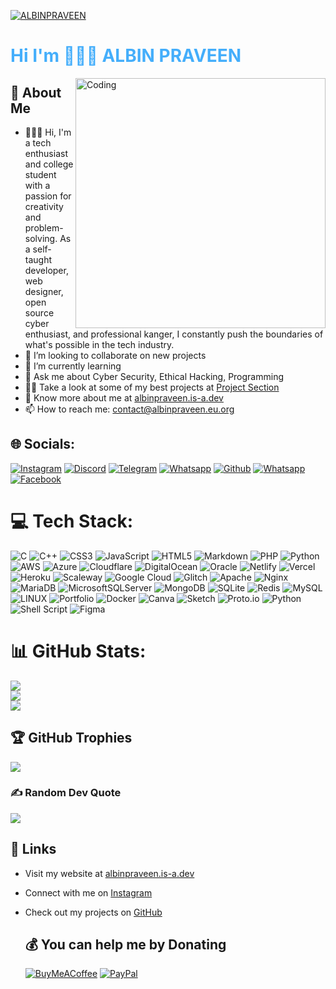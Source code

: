 [![ALBINPRAVEEN](https://github-production-user-asset-6210df.s3.amazonaws.com/68139513/237881618-7582da0c-f3a0-4d4f-afac-a7801e5596f0.jpg)](https://albinpraveen.is-a.dev)
<h1 style="color: #44AEFB;">Hi I'm  👨🏻‍💻 ALBIN PRAVEEN </h1>
<img align="right" alt="Coding" width="400" src="https://media.tenor.com/rePDfDWO3XoAAAAd/hacking.gif">

## 💫  About Me
- 👨🏻‍💻 Hi, I'm a tech enthusiast and college student with a passion for creativity and problem-solving. As a self-taught developer, web designer, open source cyber enthusiast, and professional kanger, I constantly push the boundaries of what's possible in the tech industry.
- 👯 I’m looking to collaborate on new projects
- 🌱 I’m currently learning
- 💬 Ask me about Cyber Security, Ethical Hacking, Programming 
- 👨‍💻 Take a look at some of my best projects at [Project Section](https://albinpraveen.is-a.dev/#Projects)
- 📄 Know more about me at [albinpraveen.is-a.dev](https://albinpraveen.is-a.dev)
- 📫 How to reach me: [contact@albinpraveen.eu.org](mailto:albinpraveen135790@gmail.com)


## 🌐 Socials:
[![Instagram](https://img.shields.io/badge/Instagram-%23E4405F.svg?logo=Instagram&logoColor=white)](https://instagram.com/i_am_albin_praveen) [![Discord](https://img.shields.io/badge/Discord-%235865F2.svg?logo=Discord&logoColor=white)](https://discordapp.com/users/i_am_albin_praveen#5663) [![Telegram](https://img.shields.io/badge/Telegram-2CA5E0.svg?logo=Telegram&logoColor=white)](https://telegram.me/i_am_albin_pravee) [![Whatsapp](https://img.shields.io/badge/WhatsApp-25D366.svg?logo=whatsapp&logoColor=white)](https://wa.me/+917025743032) [![Github](https://img.shields.io/badge/github-%23121011.svg?logo=github&logoColor=white)](https://github.com/ALBINPRAVEEN) [![Whatsapp](https://img.shields.io/badge/Gmail-D14836.svg?logo=gmail&logoColor=white)](mailto:albinpraveen135790@gmail.com) [![Facebook](https://img.shields.io/badge/Facebook-%231877F2.svg?logo=Facebook&logoColor=white)](https://facebook.com/iamalbinpraveen) 

# 💻 Tech Stack:
![C](https://img.shields.io/badge/c-%2300599C.svg?style=for-the-badge&logo=c&logoColor=white) ![C++](https://img.shields.io/badge/c++-%2300599C.svg?style=for-the-badge&logo=c%2B%2B&logoColor=white) ![CSS3](https://img.shields.io/badge/css3-%231572B6.svg?style=for-the-badge&logo=css3&logoColor=white) ![JavaScript](https://img.shields.io/badge/javascript-%23323330.svg?style=for-the-badge&logo=javascript&logoColor=%23F7DF1E) ![HTML5](https://img.shields.io/badge/html5-%23E34F26.svg?style=for-the-badge&logo=html5&logoColor=white) ![Markdown](https://img.shields.io/badge/markdown-%23000000.svg?style=for-the-badge&logo=markdown&logoColor=white) ![PHP](https://img.shields.io/badge/php-%23777BB4.svg?style=for-the-badge&logo=php&logoColor=white) ![Python](https://img.shields.io/badge/python-3670A0?style=for-the-badge&logo=python&logoColor=ffdd54) ![AWS](https://img.shields.io/badge/AWS-%23FF9900.svg?style=for-the-badge&logo=amazon-aws&logoColor=white) ![Azure](https://img.shields.io/badge/azure-%230072C6.svg?style=for-the-badge&logo=azure-devops&logoColor=white) ![Cloudflare](https://img.shields.io/badge/Cloudflare-F38020?style=for-the-badge&logo=Cloudflare&logoColor=white) ![DigitalOcean](https://img.shields.io/badge/DigitalOcean-%230167ff.svg?style=for-the-badge&logo=digitalOcean&logoColor=white) ![Oracle](https://img.shields.io/badge/Oracle-F80000?style=for-the-badge&logo=oracle&logoColor=white) ![Netlify](https://img.shields.io/badge/netlify-%23000000.svg?style=for-the-badge&logo=netlify&logoColor=#00C7B7) ![Vercel](https://img.shields.io/badge/vercel-%23000000.svg?style=for-the-badge&logo=vercel&logoColor=white) ![Heroku](https://img.shields.io/badge/heroku-%23430098.svg?style=for-the-badge&logo=heroku&logoColor=white) ![Scaleway](https://img.shields.io/badge/SCALEWAY-%234f0599.svg?style=for-the-badge&logo=scaleway&logoColor=white) ![Google Cloud](https://img.shields.io/badge/Google%20Cloud-%234285F4.svg?style=for-the-badge&logo=google-cloud&logoColor=white) ![Glitch](https://img.shields.io/badge/glitch-%233333FF.svg?style=for-the-badge&logo=glitch&logoColor=white) ![Apache](https://img.shields.io/badge/apache-%23D42029.svg?style=for-the-badge&logo=apache&logoColor=white) ![Nginx](https://img.shields.io/badge/nginx-%23009639.svg?style=for-the-badge&logo=nginx&logoColor=white) ![MariaDB](https://img.shields.io/badge/MariaDB-003545?style=for-the-badge&logo=mariadb&logoColor=white) ![MicrosoftSQLServer](https://img.shields.io/badge/Microsoft%20SQL%20Sever-CC2927?style=for-the-badge&logo=microsoft%20sql%20server&logoColor=white) ![MongoDB](https://img.shields.io/badge/MongoDB-%234ea94b.svg?style=for-the-badge&logo=mongodb&logoColor=white) ![SQLite](https://img.shields.io/badge/sqlite-%2307405e.svg?style=for-the-badge&logo=sqlite&logoColor=white) ![Redis](https://img.shields.io/badge/redis-%23DD0031.svg?style=for-the-badge&logo=redis&logoColor=white) ![MySQL](https://img.shields.io/badge/mysql-%2300f.svg?style=for-the-badge&logo=mysql&logoColor=white) ![LINUX](https://img.shields.io/badge/Linux-FCC624?style=for-the-badge&logo=linux&logoColor=black) ![Portfolio](https://img.shields.io/badge/Portfolio-%23000000.svg?style=for-the-badge&logo=firefox&logoColor=#FF7139) ![Docker](https://img.shields.io/badge/docker-%230db7ed.svg?style=for-the-badge&logo=docker&logoColor=white) ![Canva](https://img.shields.io/badge/Canva-%2300C4CC.svg?style=for-the-badge&logo=Canva&logoColor=white) ![Sketch](https://img.shields.io/badge/Sketch-FFB387?style=for-the-badge&logo=sketch&logoColor=black) ![Proto.io](https://img.shields.io/badge/Proto.io-161637?style=for-the-badge&logo=proto.io&logoColor=00e5ff) ![Python](https://img.shields.io/badge/python-3670A0?style=for-the-badge&logo=python&logoColor=ffdd54) ![Shell Script](https://img.shields.io/badge/shell_script-%23121011.svg?style=for-the-badge&logo=gnu-bash&logoColor=white) 	![Figma](https://img.shields.io/badge/figma-%23F24E1E.svg?style=for-the-badge&logo=figma&logoColor=white)
# 📊 GitHub Stats:
![](https://github-readme-stats.vercel.app/api?username=ALBINPRAVEEN&theme=dark&hide_border=false&include_all_commits=true&count_private=true)<br/>
![](https://github-readme-streak-stats.herokuapp.com/?user=ALBINPRAVEEN&theme=dark&hide_border=false)<br/>
![](https://github-readme-stats.vercel.app/api/top-langs/?username=ALBINPRAVEEN&theme=dark&hide_border=false&include_all_commits=true&count_private=true&layout=compact)

## 🏆 GitHub Trophies
![](https://github-profile-trophy.vercel.app/?username=ALBINPRAVEEN&theme=radical&no-frame=false&no-bg=true&margin-w=4)

### ✍️ Random Dev Quote
![](https://quotes-github-readme.vercel.app/api?type=horizontal&theme=radical)

## 🔗 Links
- Visit my website at [albinpraveen.is-a.dev](https://albinpraveen.is-a.dev)
- Connect with me on [Instagram](https://instagram.com/i_am_albin_praveen)
- Check out my projects on [GitHub](https://github.com/albinpraveen)

  ## 💰 You can help me by Donating
  [![BuyMeACoffee](https://img.shields.io/badge/Buy%20Me%20a%20Coffee-ffdd00?style=for-the-badge&logo=buy-me-a-coffee&logoColor=black)](https://buymeacoffee.com/ALBINPRAVEEN) [![PayPal](https://img.shields.io/badge/PayPal-00457C?style=for-the-badge&logo=paypal&logoColor=white)](https://paypal.me/albinpraveen) 

  
